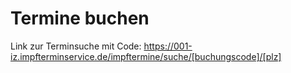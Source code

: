 # Termine buchen

Link zur Terminsuche mit Code:
https://001-iz.impfterminservice.de/impftermine/suche/[buchungscode]/[plz]
